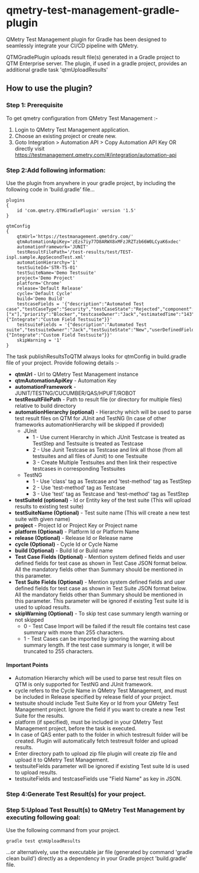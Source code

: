 # qmetry-test-management-gradle-plugin
QMetry Test Management plugin for Gradle has been designed to seamlessly integrate your CI/CD pipeline with QMetry.

QTMGradlePlugin uploads result file(s) generated in a Gradle project to QTM Enterprise server. The plugin, if used in a gradle project, provides an additional gradle task 'qtmUploadResults'

## How to use the plugin?

### Step 1: Prerequisite

To get qmetry configuration from QMetry Test Management :-

1) Login to QMetry Test Management application.
2) Choose an existing project or create new.
3) Goto Integration > Automation API > Copy Automation API Key
OR directly visit https://testmanagement.qmetry.com/#/integration/automation-api

### Step 2:Add following information:
Use the plugin from anywhere in your gradle project, by including the following code in 'build.gradle' file...
```
plugins
{
    id 'com.qmetry.QTMGradlePlugin' version '1.5'
}

qtmConfig
{
	qtmUrl='https://testmanagement.qmetdry.com/'
	qtmAutomationApiKey='zEzs7iy77D8ARWX8xMFzJRZTzb66W0LCyaK6xdec'
	automationFramework='JUNIT'
	testResultFilePath='/test-results/test/TEST-ispl.sample.AppSecondTest.xml'
	automationHierarchy='1'
	testSuiteId='STR-TS-01'
	testSuiteName='Demo Testsuite'
	project='Demo Project'
	platform='Chrome'
	release='Default Release'
	cycle='Default Cycle'
	build='Demo Build'
	testcaseFields = '{"description":"Automated Test case","testCaseType":"Security","testCaseState":"Rejected","component":["x"],"priority":"Blocker","testcaseOwner":"Jack","estimatedTime":"143","userDefinedFields":{"Integrate":"Custom Field Testsuite"}}'
	testsuiteFields = '{"description":"Automated Test suite","testsuiteOwner":"Jack","testSuiteState":"New","userDefinedFields":{"Integrate":"Custom Field Testsuite"}}'
	skipWarning = '1'
}
```

The task publishResultsToQTM always looks for qtmConfig in build.gradle file of your project. Provide following details :-

* **qtmUrl** - Url to QMetry Test Management instance
* **qtmAutomationApiKey** - Automation Key
* **automationFramework** - JUNIT/TESTNG/CUCUMBER/QAS/HPUFT/ROBOT
* **testResultFilePath** - Path to result file (or directory for multiple files) relative to build directory
* **automationHierarchy (optional)** - Hierarchy which will be used to parse test result files on QTM for JUnit and TestNG (In case of other frameworks automationHierarchy will be skipped if provided)
  * JUnit 
    * 1 - Use current Hierarchy in which JUnit Testcase is treated as TestStep and Testsuite is treated as Testcase
    * 2 - Use Junit Testcase as Testcase and link all those (from all testsuites and all files of Junit) to one Testsuite
    * 3 - Create Multiple Testsuites and then link their respective testcases in corresponding Testsuites
  * TestNG
    * 1 - Use 'class' tag as Testcase and 'test-method' tag as TestStep
    * 2 - Use 'test-method' tag as Testcase
    * 3 - Use 'test' tag as Testcase and 'test-method' tag as TestStep
* **testSuiteId (optional)** - Id or Entity key of the test suite (This will upload results to existing test suite)
* **testSuiteName (Optional)** - Test suite name (This will create a new test suite with given name)
* **project** - Project Id or Project Key or Project name
* **platform (Optional)** - Platform Id or Platform Name
* **release (Optional)** - Release Id or Release name
* **cycle (Optional)** - Cycle Id or Cycle Name
* **build (Optional)** - Build Id or Build name
* **Test Case Fields (Optional)** - Mention system defined fields and user defined fields for test case as shown in  Test Case JSON format below. All the mandatory fields other than Summary should be mentioned in this parameter.
* **Test Suite Fields (Optional)** - Mention system defined fields and user defined fields for test case as shown in  Test Suite JSON format below. All the mandatory fields other than Summary should be mentioned in this parameter. This parameter will be ignored if existing Test suite Id is used to upload results. 
* **skipWarning (Optional)** - To skip test case summary length warning or not skipped
    * 0 - Test Case Import will be failed if the result file contains test case summary with more than 255 characters.
    * 1 - Test Cases can be imported by ignoring the warning about summary length. If the test case summary is longer, it will be truncated to 255 characters.	

#### Important Points
* Automation Hierarchy which will be used to parse test result files on QTM is only supported for TestNG and JUnit framework.
* cycle refers to the Cycle Name in QMetry Test Management, and must be included in Release specified by release field of your project.
* testsuite should include Test Suite Key or Id from your QMetry Test Management project. Ignore the field if you want to create a new Test Suite for the results.
* platform (if specified), must be included in your QMetry Test Management project, before the task is executed.
* In case of QAS enter path to the folder in which testresult folder will be created. Plugin will automatically fetch testresult folder and upload results.
* Enter directory path to upload zip file plugin will create zip file and upload it to QMetry Test Management.
* testsuiteFields parameter will be ignored if existing Test suite Id is used to upload results.
* testsuiteFields and testcaseFields use "Field Name" as key in JSON.

### Step 4:Generate Test Result(s) for your project.

### Step 5:Upload Test Result(s) to QMetry Test Management by executing following goal:

Use the following command from your project.
```
gradle test qtmUploadResults
```

...or alternatively, use the executable jar file (generated by command 'gradle clean build') directly as a dependency in your Gradle project 'build.gradle' file.